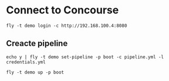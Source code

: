 # Connect to Concourse

    fly -t demo login -c http://192.168.100.4:8080

## Creacte pipeline 

    echo y | fly -t demo set-pipeline -p boot -c pipeline.yml -l credentials.yml

    fly -t demo up -p boot
